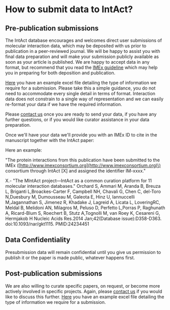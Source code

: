 # How to submit data to IntAct?

## Pre-publication submissions

The IntAct database encourages and welcomes direct user submissions of molecular interaction data, which may be deposited with us prior to publication in a peer-reviewed journal. We will be happy to assist you with final data preparation and will make your submission publicly available as soon as your article is published. We are happy to accept data in any format, but recommend that you read the [IMEx guideline](http://imex.sourceforge.net/MIMIx/) which may help you in preparing for both deposition and publication.

[Here](http://www.ebi.ac.uk/~intact/site/doc/LargeScaleSubmissionTable.xlsx) you have an example excel file detailing the type of information we require for a submission. Please take this a simple guidance, you do not need to accommodate every single detail in terms of format. Interaction data does not constrain to a single way of representation and we can easily re-format your data if we have the required information.

Please [contact us](http://www.ebi.ac.uk/support/index.php?query=intact) once you are ready to send your data, if you have any further questions, or if you would like curator assistance in your data preparation.

Once we'll have your data we'll provide you with an IMEx ID to cite in the manuscript together with the IntAct paper:

Here an example:

"The protein interactions from this publication have been submitted to the IMEx \([http://www.imexconsortium.org](http://www.imexconsortium.org)\) consortium through IntAct \[X\] and assigned the identifier IM-xxxx."

X.- "The MIntAct project—IntAct as a common curation platform for 11 molecular interaction databases." Orchard S, Ammari M, Aranda B, Breuza L, Briganti L,Broackes-Carter F, Campbell NH, Chavali G, Chen C, del-Toro N,Duesbury M, Dumousseau M, Galeota E, Hinz U, Iannuccelli M,Jagannathan S, Jimenez R, Khadake J, Lagreid A, Licata L, LoveringRC, Meldal B, Melidoni AN, Milagros M, Peluso D, Perfetto L,Porras P, Raghunath A, Ricard-Blum S, Roechert B, Stutz A,Tognolli M, van Roey K, Cesareni G, Hermjakob H Nucleic Acids Res.2014 Jan;42\(Database issue\):D358-D363. doi:10.1093/nar/gkt1115. PMID:24234451

## Data Confidentiality 

Presubmission data will remain confidential until you give us permission to publish it or the paper is made public, whatever happens first.

## Post-publication submissions

We are also willing to curate specific papers, on request, or become more actively involved in specific projects. Again, please [contact us](http://www.ebi.ac.uk/support/index.php?query=intact) if you would like to discuss this further. [Here](http://www.ebi.ac.uk/~intact/site/doc/LargeScaleSubmissionTable.xlsx) you have an example excel file detailing the type of information we require for a submission.
